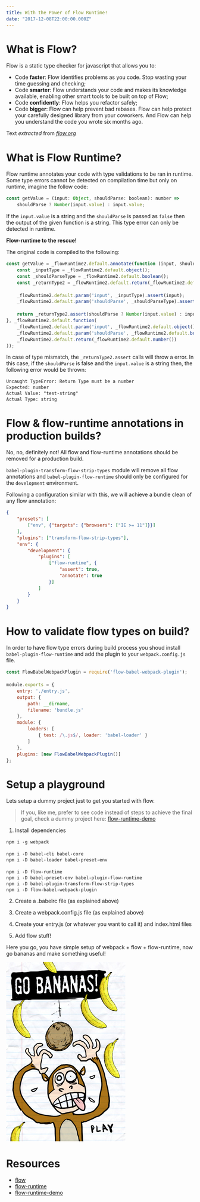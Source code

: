 ```yaml
---
title: With the Power of Flow Runtime!
date: "2017-12-08T22:00:00.000Z"
---
```


# What is Flow?

Flow is a static type checker for javascript that allows you to:
* Code **faster**: Flow identifies problems as you code. Stop wasting your time guessing and checking;
* Code **smarter**: Flow understands your code and makes its knowledge available, enabling other smart tools to be built on top of Flow;
* Code **confidently**: Flow helps you refactor safely;
* Code **bigger**: Flow can help prevent bad rebases. Flow can help protect your carefully designed library from your coworkers. And Flow can help you understand the code you wrote six months ago.

Text *extracted* from *[flow.org](flow.org)*

# What is Flow Runtime?

Flow runtime annotates your code with type validations to be ran in runtime.
Some type errors cannot be detected on compilation time but only on runtime, imagine the follow code:

```javascript
const getValue = (input: Object, shouldParse: boolean): number =>
    shouldParse ? Number(input.value) : input.value;
```
If the `input.value` is a string and the `shouldParse` is passed as `false` then the output of the given function is a string. This type error can only be detected in runtime.

**Flow-runtime to the rescue!**

The original code is compiled to the following:
```javascript
const getValue = _flowRuntime2.default.annotate(function (input, shouldParse) {
    const _inputType = _flowRuntime2.default.object();
    const _shouldParseType = _flowRuntime2.default.boolean();
    const _returnType2 = _flowRuntime2.default.return(_flowRuntime2.default.number());

    _flowRuntime2.default.param('input', _inputType).assert(input);
    _flowRuntime2.default.param('shouldParse', _shouldParseType).assert(shouldParse);

    return _returnType2.assert(shouldParse ? Number(input.value) : input.value);
}, _flowRuntime2.default.function(
    _flowRuntime2.default.param('input', _flowRuntime2.default.object()),
    _flowRuntime2.default.param('shouldParse', _flowRuntime2.default.boolean()),
    _flowRuntime2.default.return(_flowRuntime2.default.number())
));
```

In case of type mismatch, the `_returnType2.assert` calls will throw a error. In this case, if the `shouldParse` is false and the `input.value` is a string then, the following error would be thrown:
```error
Uncaught TypeError: Return Type must be a number
Expected: number
Actual Value: "test-string"
Actual Type: string
```

# Flow & flow-runtime annotations in production builds?
No, no, definitely not! All flow and flow-runtime annotations should be removed for a production build.

`babel-plugin-transform-flow-strip-types` module will remove all flow annotations and `babel-plugin-flow-runtime` should only be configured for the `development` environment.

Following a configuration similar with this, we will achieve a bundle clean of any flow annotation:
```json
{
    "presets": [
        ["env", {"targets": {"browsers": ["IE >= 11"]}}]
    ],
    "plugins": ["transform-flow-strip-types"],
    "env": {
        "development": {
            "plugins": [
                ["flow-runtime", {
                    "assert": true,
                    "annotate": true
                }]
            ]
        }
    }
}
```

# How to validate flow types on build?
In order to have flow type errors during build process you shoud install `babel-plugin-flow-runtime` and add the plugin to your `webpack.config.js` file.

```javascript
const FlowBabelWebpackPlugin = require('flow-babel-webpack-plugin');

module.exports = {
	entry: './entry.js',
	output: {
		path: __dirname,
		filename: 'bundle.js'
	},
	module: {
		loaders: [
			{ test: /\.js$/, loader: 'babel-loader' }
		]
	},
	plugins: [new FlowBabelWebpackPlugin()]
};
```

# Setup a playground
Lets setup a dummy project just to get you started with flow.

> If you, like me, prefer to see code instead of steps to achieve the final goal, check  a dummy project here: [flow-runtime-demo](https://github.com/canastro/flow-runtime-demo)

1. Install dependencies

```
npm i -g webpack

npm i -D babel-cli babel-core
npm i -D babel-loader babel-preset-env

npm i -D flow-runtime
npm i -D babel-preset-env babel-plugin-flow-runtime
npm i -D babel-plugin-transform-flow-strip-types  
npm i -D flow-babel-webpack-plugin
```

2. Create a .babelrc file (as explained above)

3. Create a webpack.config.js file (as explained above)

4. Create your entry.js (or whatever you want to call it) and index.html files

5. Add flow stuff!

Here you go, you have simple setup of webpack + flow + flow-runtime, now go bananas and make something useful!

![Go Bananas](./go-go-bananas.jpg)

# Resources
* [flow](https://flow.org/)
* [flow-runtime](https://codemix.github.io/flow-runtime/#/)
* [flow-runtime-demo](https://github.com/canastro/flow-runtime-demo)
